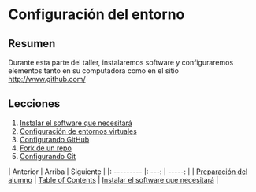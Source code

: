 <!-- comienza la sección de título generado automáticamente -->
# Configuración del entorno
<!-- fin de la sección autogenerada -->


## Resumen

Durante esta parte del taller, instalaremos software y configuraremos elementos tanto en su computadora como en el sitio http://www.github.com/

## Lecciones

1. [Instalar el software que necesitará](./installing_tools.md)
1. [Configuración de entornos virtuales](./virtual_environments.md)
1. [Configurando GitHub](./github_setup.md)
1. [Fork de un repo](./fork_a_repo.md)
1. [Configurando Git](./git_config.md)

<!-- comience la sección de enlaces de navegación generados automáticamente -->
| Anterior | Arriba | Siguiente |
|: --------- |: ---: | -----: |
| [Preparación del alumno](./prereq_student.md) | [Table of Contents](./README.md) | [Instalar el software que necesitará](./installed_tools.md) |
<!-- fin de la sección autogenerada -->
